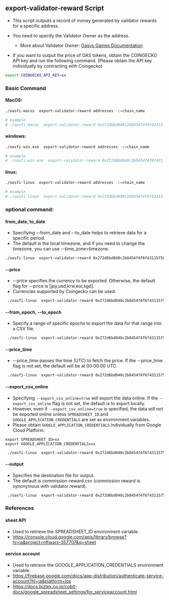 ## export-validator-reward Script

* This script outputs a record of money generated by validator rewards for a specific address.
* You need to specify the Validator Owner as the address.
  * More about Validator Owner: [Oasys Games Documentation](https://docs.oasys.games/docs/architecture/hub-layer/validator-account#validator-owner)

* If you want to output the price of OAS tokens, obtain the COINGECKO API key and run the following command. (Please obtain the API key individually by contracting with Coingecko)

```bash
export COINGECKO_API_KEY=xx
```

### Basic Command

#### MacOS:

```bash
./oasfi-macos  export-validator-reward addresses -c=chain_name

# example
# ./oasfi-macos  export-validator-reward 0x272d6bd040c2b8454f4f6f43115758fbe318ee2c,0x4e5e774d3837bd9302b83cad94a112575411f07b -c=hub_mainnet 
```

#### windows:

```bash
./oasfi-win.exe  export-validator-reward addresses -c=chain_name

# example
# ./oasfi-win.exe  export-validator-reward 0x272d6bd040c2b8454f4f6f43115758fbe318ee2c,0x4e5e774d3837bd9302b83cad94a112575411f07b -c=hub_mainnet 
```

#### linux:

```bash
./oasfi-linux  export-validator-reward addresses -c=chain_name

# example
# ./oasfi-linux  export-validator-reward 0x272d6bd040c2b8454f4f6f43115758fbe318ee2c,0x4e5e774d3837bd9302b83cad94a112575411f07b -c=hub_mainnet 
```

### optional command:  

#### from_date, to_date

* Specifying --from_date and --to_date helps to retrieve data for a specific period.
* The default is the local timezone, and if you need to change the timezone, you can use --time_zone=timezone.

```bash
./oasfi-linux  export-validator-reward 0x272d6bd040c2b8454f4f6f43115758fbe318ee2c,0x4e5e774d3837bd9302b83cad94a112575411f07b -c=hub_mainnet --from_date=2023-08-16T10:00:00 --to_date=2023-10-16T10:00:00
```

#### --price

* --price specifies the currency to be exported. Otherwise, the default flag for --price is [jpy,usd,krw,eur,sgd].
* Currencies supported by Coingecko can be used.

```bash
 ./oasfi-linux  export-validator-reward 0x272d6bd040c2b8454f4f6f43115758fbe318ee2c,0x4e5e774d3837bd9302b83cad94a112575411f07b -c=hub_mainnet --price=jpy
```

#### --from_epoch, --to_epoch

* Specify a range of specific epochs to export the data for that range into a CSV file.

```bash
 ./oasfi-linux  export-validator-reward 0x272d6bd040c2b8454f4f6f43115758fbe318ee2c,0x4e5e774d3837bd9302b83cad94a112575411f07b -c=hub_mainnet  --from_epoch=246 --to_epoch=247
```

#### --price_time

* --price_time passes the time (UTC) to fetch the price. If the --price_time flag is not set, the default will be at 00:00:00 UTC.

```bash
 ./oasfi-linux  export-validator-reward 0x272d6bd040c2b8454f4f6f43115758fbe318ee2c,0x4e5e774d3837bd9302b83cad94a112575411f07b --price_time=10:00:00
```

#### --export_csv_online

* Specifying `--export_csv_online=true` will export the data online. If the `--export_csv_online` flag is not set, the default is to export locally.
* However, even if `--export_csv_online=true` is specified, the data will not be exported online unless `SPREADSHEET_ID` and `GOOGLE_APPLICATION_CREDENTIALS` are set as environment variables.
* Please obtain `GOOGLE_APPLICATION_CREDENTIALS` individually from Google Cloud Platform.
```
export SPREADSHEET_ID=xx
export GOOGLE_APPLICATION_CREDENTIALS=xx
```

```bash
 ./oasfi-linux  export-validator-reward 0x272d6bd040c2b8454f4f6f43115758fbe318ee2c,0x4e5e774d3837bd9302b83cad94a112575411f07b -c=hub_mainnet --export_csv_online=true
```

#### --output

* Specifies the destination file for output.
* The default is commission-reward.csv (commission reward is synonymous with validator reward).

```bash
 ./oasfi-linux  export-validator-reward 0x272d6bd040c2b8454f4f6f43115758fbe318ee2c,0x4e5e774d3837bd9302b83cad94a112575411f07b -c=hub_mainnet -o=output.csv
```

### References

#### sheet API
* Used to retrieve the SPREADSHEET_ID environment variable.
* https://console.cloud.google.com/apis/library/browse?hl=ja&project=nftwars-357707&q=sheet

#### service account
* Used to retrieve the GOOGLE_APPLICATION_CREDENTIALS environment variable.
* https://firebase.google.com/docs/app-distribution/authenticate-service-account?hl=ja&platform=ios
* https://docs.biztex.co.jp/cobit-docs/google_spreadsheet_settings/for_serviceaccount.html


